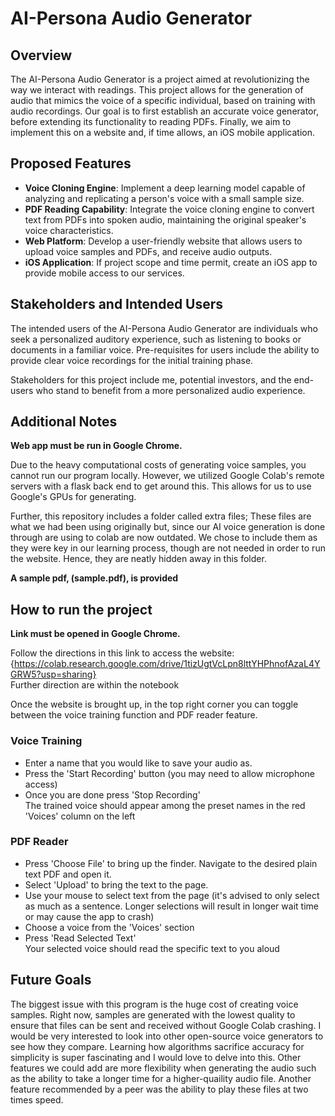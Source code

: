 # AI-Persona Audio Generator

## Overview
The AI-Persona Audio Generator is a project aimed at revolutionizing the way we interact with readings. This project allows for the generation of audio that mimics the voice of a specific individual, based on training with audio recordings. Our goal is to first establish an accurate voice generator, before extending its functionality to reading PDFs. Finally, we aim to implement this on a website and, if time allows, an iOS mobile application.

## Proposed Features
- **Voice Cloning Engine**: Implement a deep learning model capable of analyzing and replicating a person's voice with a small sample size.
- **PDF Reading Capability**: Integrate the voice cloning engine to convert text from PDFs into spoken audio, maintaining the original speaker's voice characteristics.
- **Web Platform**: Develop a user-friendly website that allows users to upload voice samples and PDFs, and receive audio outputs.
- **iOS Application**: If project scope and time permit, create an iOS app to provide mobile access to our services.

## Stakeholders and Intended Users
The intended users of the AI-Persona Audio Generator are individuals who seek a personalized auditory experience, such as listening to books or documents in a familiar voice. Pre-requisites for users include the ability to provide clear voice recordings for the initial training phase.

Stakeholders for this project include me, potential investors, and the end-users who stand to benefit from a more personalized audio experience.

## Additional Notes
**Web app must be run in Google Chrome.**

Due to the heavy computational costs of generating voice samples, you cannot run our program locally. However, we utilized Google Colab's remote servers with a flask back end to get around this. This allows for us to use Google's GPUs for generating.

Further, this repository includes a folder called extra files; These files are what we had been using originally but, since our AI voice generation is done through are using to colab are now outdated. We chose to include them as they were key in our learning process, though are not needed in order to run the website. Hence, they are neatly hidden away in this folder.

**A sample pdf, (sample.pdf), is provided** 

## How to run the project

**Link must be opened in Google Chrome.**

Follow the directions in this link to access the website:  
{https://colab.research.google.com/drive/1tizUgtVcLpn8lttYHPhnofAzaL4YGRW5?usp=sharing}  
Further direction are within the notebook

Once the website is brought up, in the top right corner you can toggle between the voice training function and PDF reader feature.

### Voice Training
- Enter a name that you would like to save your audio as.
- Press the 'Start Recording' button (you may need to allow microphone access)
- Once you are done press 'Stop Recording'  
The trained voice should appear among the preset names in the red 'Voices' column on the left
### PDF Reader
- Press 'Choose File' to bring up the finder. Navigate to the desired plain text PDF and open it.
- Select 'Upload' to bring the text to the page.
- Use your mouse to select text from the page (it's advised to only select as much as a sentence. Longer selections will result in longer wait time or may cause the app to crash)
- Choose a voice from the 'Voices' section
- Press 'Read Selected Text'  
Your selected voice should read the specific text to you aloud

## Future Goals
The biggest issue with this program is the huge cost of creating voice samples.  Right now, samples are generated with the lowest quality to ensure that files can be sent and received without Google Colab crashing.  I would be very interested to look into other open-source voice generators to see how they compare.  Learning how algorithms sacrifice accuracy for simplicity is super fascinating and I would love to delve into this.  Other features we could add are more flexibility when generating the audio such as the ability to take a longer time for a higher-quaility audio file.  Another feature recommended by a peer was the ability to play these files at two times speed.